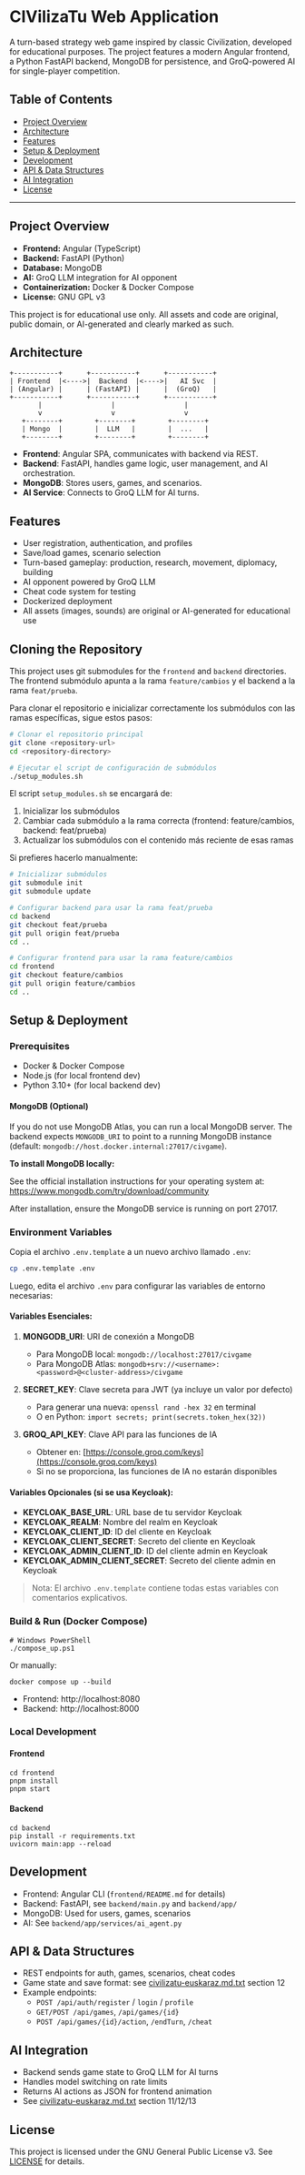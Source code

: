 # CIVilizaTu Web Application

A turn-based strategy web game inspired by classic Civilization, developed for educational purposes. The project features a modern Angular frontend, a Python FastAPI backend, MongoDB for persistence, and GroQ-powered AI for single-player competition.

## Table of Contents
- [Project Overview](#project-overview)
- [Architecture](#architecture)
- [Features](#features)
- [Setup & Deployment](#setup--deployment)
- [Development](#development)
- [API & Data Structures](#api--data-structures)
- [AI Integration](#ai-integration)
- [License](#license)

---

## Project Overview
- **Frontend:** Angular (TypeScript)
- **Backend:** FastAPI (Python)
- **Database:** MongoDB
- **AI:** GroQ LLM integration for AI opponent
- **Containerization:** Docker & Docker Compose
- **License:** GNU GPL v3

This project is for educational use only. All assets and code are original, public domain, or AI-generated and clearly marked as such.

## Architecture
```
+-----------+      +-----------+      +-----------+
| Frontend  |<---->|  Backend  |<---->|   AI Svc  |
| (Angular) |      | (FastAPI) |      |  (GroQ)   |
+-----------+      +-----------+      +-----------+
       |                 |                 |
       v                 v                 v
   +--------+        +--------+        +--------+
   | Mongo  |        |  LLM   |        |  ...   |
   +--------+        +--------+        +--------+
```
- **Frontend**: Angular SPA, communicates with backend via REST.
- **Backend**: FastAPI, handles game logic, user management, and AI orchestration.
- **MongoDB**: Stores users, games, and scenarios.
- **AI Service**: Connects to GroQ LLM for AI turns.

## Features
- User registration, authentication, and profiles
- Save/load games, scenario selection
- Turn-based gameplay: production, research, movement, diplomacy, building
- AI opponent powered by GroQ LLM
- Cheat code system for testing
- Dockerized deployment
- All assets (images, sounds) are original or AI-generated for educational use


## Cloning the Repository

This project uses git submodules for the `frontend` and `backend` directories. The frontend submódulo apunta a la rama `feature/cambios` y el backend a la rama `feat/prueba`.

Para clonar el repositorio e inicializar correctamente los submódulos con las ramas específicas, sigue estos pasos:

```bash
# Clonar el repositorio principal
git clone <repository-url>
cd <repository-directory>

# Ejecutar el script de configuración de submódulos
./setup_modules.sh
```

El script `setup_modules.sh` se encargará de:
1. Inicializar los submódulos
2. Cambiar cada submódulo a la rama correcta (frontend: feature/cambios, backend: feat/prueba)
3. Actualizar los submódulos con el contenido más reciente de esas ramas

Si prefieres hacerlo manualmente:

```bash
# Inicializar submódulos
git submodule init
git submodule update

# Configurar backend para usar la rama feat/prueba
cd backend
git checkout feat/prueba
git pull origin feat/prueba
cd ..

# Configurar frontend para usar la rama feature/cambios
cd frontend
git checkout feature/cambios
git pull origin feature/cambios
cd ..
```

## Setup & Deployment

### Prerequisites
- Docker & Docker Compose
- Node.js (for local frontend dev)
- Python 3.10+ (for local backend dev)

#### MongoDB (Optional)
If you do not use MongoDB Atlas, you can run a local MongoDB server. The backend expects `MONGODB_URI` to point to a running MongoDB instance (default: `mongodb://host.docker.internal:27017/civgame`).

**To install MongoDB locally:**

See the official installation instructions for your operating system at: https://www.mongodb.com/try/download/community

After installation, ensure the MongoDB service is running on port 27017.

### Environment Variables
Copia el archivo `.env.template` a un nuevo archivo llamado `.env`:

```bash
cp .env.template .env
```

Luego, edita el archivo `.env` para configurar las variables de entorno necesarias:

#### Variables Esenciales:

1. **MONGODB_URI**: URI de conexión a MongoDB
   - Para MongoDB local: `mongodb://localhost:27017/civgame`
   - Para MongoDB Atlas: `mongodb+srv://<username>:<password>@<cluster-address>/civgame`

2. **SECRET_KEY**: Clave secreta para JWT (ya incluye un valor por defecto)
   - Para generar una nueva: `openssl rand -hex 32` en terminal
   - O en Python: `import secrets; print(secrets.token_hex(32))`

3. **GROQ_API_KEY**: Clave API para las funciones de IA
   - Obtener en: [https://console.groq.com/keys](https://console.groq.com/keys)
   - Si no se proporciona, las funciones de IA no estarán disponibles

#### Variables Opcionales (si se usa Keycloak):

- **KEYCLOAK_BASE_URL**: URL base de tu servidor Keycloak
- **KEYCLOAK_REALM**: Nombre del realm en Keycloak
- **KEYCLOAK_CLIENT_ID**: ID del cliente en Keycloak
- **KEYCLOAK_CLIENT_SECRET**: Secreto del cliente en Keycloak
- **KEYCLOAK_ADMIN_CLIENT_ID**: ID del cliente admin en Keycloak
- **KEYCLOAK_ADMIN_CLIENT_SECRET**: Secreto del cliente admin en Keycloak

> Nota: El archivo `.env.template` contiene todas estas variables con comentarios explicativos.

### Build & Run (Docker Compose)
```pwsh
# Windows PowerShell
./compose_up.ps1
```
Or manually:
```pwsh
docker compose up --build
```
- Frontend: http://localhost:8080
- Backend: http://localhost:8000

### Local Development
#### Frontend
```pwsh
cd frontend
pnpm install
pnpm start
```
#### Backend
```pwsh
cd backend
pip install -r requirements.txt
uvicorn main:app --reload
```

## Development
- Frontend: Angular CLI (`frontend/README.md` for details)
- Backend: FastAPI, see `backend/main.py` and `backend/app/`
- MongoDB: Used for users, games, scenarios
- AI: See `backend/app/services/ai_agent.py`

## API & Data Structures
- REST endpoints for auth, games, scenarios, cheat codes
- Game state and save format: see [civilizatu-euskaraz.md.txt](frontend/civilizatu-euskaraz.md.txt) section 12
- Example endpoints:
  - `POST /api/auth/register` / `login` / `profile`
  - `GET/POST /api/games`, `/api/games/{id}`
  - `POST /api/games/{id}/action`, `/endTurn`, `/cheat`

## AI Integration
- Backend sends game state to GroQ LLM for AI turns
- Handles model switching on rate limits
- Returns AI actions as JSON for frontend animation
- See [civilizatu-euskaraz.md.txt](frontend/civilizatu-euskaraz.md.txt) section 11/12/13

## License
This project is licensed under the GNU General Public License v3. See [LICENSE](LICENSE) for details.

